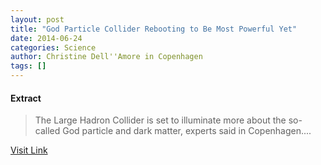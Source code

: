 ```yaml
---
layout: post
title: "God Particle Collider Rebooting to Be Most Powerful Yet"
date: 2014-06-24
categories: Science
author: Christine Dell''Amore in Copenhagen
tags: []
---
```





#### Extract
>The Large Hadron Collider is set to illuminate more about the so-called God particle and dark matter, experts said in Copenhagen....



[Visit Link](http://feeds.nationalgeographic.com/~r/ng/News/News_Main/~3/e-HUfZFFOcc/story01.htm)


